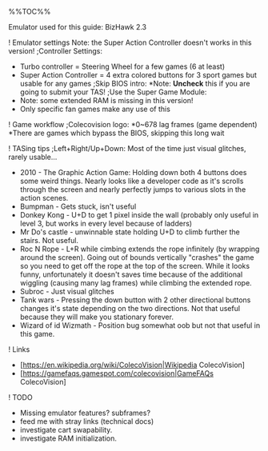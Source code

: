 
%%TOC%%

Emulator used for this guide: BizHawk 2.3

! Emulator settings
Note: the Super Action Controller doesn't works in this version!
;Controller Settings:
* Turbo controller = Steering Wheel for a few games (6 at least)
* Super Action Controller = 4 extra colored buttons for 3 sport games but usable for any games
;Skip BIOS intro:
*Note: __Uncheck__ this if you are going to submit your TAS!
;Use the Super Game Module:
* Note: some extended RAM is missing in this version!
* Only specific fan games make any use of this

! Game workflow
;Colecovision logo:
*0~678 lag frames (game dependent)
*There are games which bypass the BIOS, skipping this long wait

! TASing tips
;Left+Right/Up+Down:
Most of the time just visual glitches, rarely usable...
* 2010 - The Graphic Action Game: Holding down both 4 buttons does some weird things. Nearly looks like a developer code as it's scrolls through the screen and nearly perfectly jumps to various slots in the action scenes.
* Bumpman - Gets stuck, isn't useful
* Donkey Kong - U+D to get 1 pixel inside the wall (probably only useful in level 3, but works in every level because of ladders)
* Mr Do's castle - unwinnable state holding U+D to climb further the stairs. Not useful.
* Roc N Rope - L+R while cimbing extends the rope infinitely (by wrapping around the screen). Going out of bounds vertically "crashes" the game so you need to get off the rope at the top of the screen. While it looks funny, unfortunately it doesn't saves time because of the additional wiggling (causing many lag frames) while climbing the extended rope.
* Subroc - Just visual glitches
* Tank wars - Pressing the down button with 2 other directional buttons changes it's state depending on the two directions. Not that useful because they will make you stationary forever.
* Wizard of id Wizmath - Position bug somewhat oob but not that useful in this game.

! Links
* [https://en.wikipedia.org/wiki/ColecoVision|Wikipedia ColecoVision]
* [https://gamefaqs.gamespot.com/colecovision|GameFAQs ColecoVision]

! TODO
* Missing emulator features? subframes?
* feed me with stray links (technical docs)
* investigate cart swapability.
* investigate RAM initialization.
